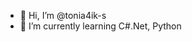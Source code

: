 - 👋 Hi, I’m @tonia4ik-s
- 🌱 I’m currently learning C#.Net, Python

<!---
tonia4ik-s/tonia4ik-s is a ✨ special ✨ repository because its `README.md` (this file) appears on your GitHub profile.
You can click the Preview link to take a look at your changes.
--->
